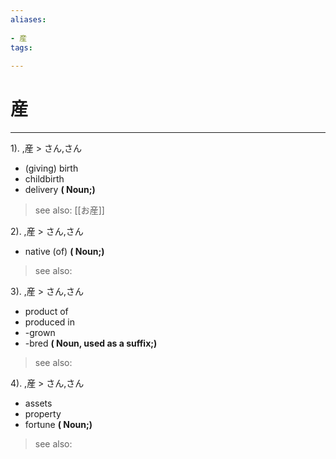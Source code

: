 ```yaml
---
aliases:
    
- 産
tags:
    
---
```


# 産
---
1).
,産 > さん,さん

- (giving) birth
- childbirth
- delivery
**( Noun;)**
> see also:  [[お産]]
            
2).
,産 > さん,さん

- native (of)
**( Noun;)**
> see also: 
            
3).
,産 > さん,さん

- product of
- produced in
- -grown
- -bred
**( Noun, used as a suffix;)**
> see also: 
            
4).
,産 > さん,さん

- assets
- property
- fortune
**( Noun;)**
> see also: 
            